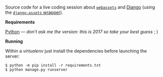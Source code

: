 Source code for a live coding session about [`webassets`](https://webassets.readthedocs.io) and [Django](https://www.djangoproject.com/) (using the [`django-assets` wrapper](https://django-assets.readthedocs.io/en/latest/)).

**Requirements**

[Python](https://python.org) — _don’t ask me the version: this is 2017 so take your best guess_ ; )

**Running**

Within a _virtualenv_ just install the dependencies before launching the server:

```console
$ python -m pip install -r requirements.txt
$ python manage.py runserver
```
